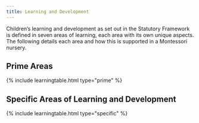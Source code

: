 ```yaml
---
title: Learning and Development
---
```


Children’s learning and development as set out in the Statutory Framework is defined in seven areas of learning, each area with its own unique aspects.  The following details each area and how this is supported in a Montessori nursery.

## Prime Areas

{% include learningtable.html type="prime" %}

## Specific Areas of Learning and Development

{% include learningtable.html type="specific" %}
